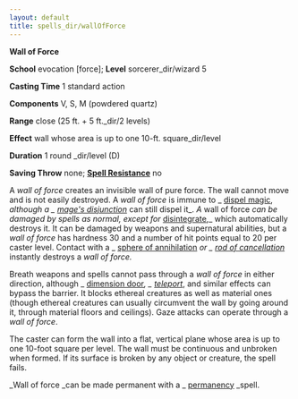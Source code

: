 ```yaml
---
layout: default
title: spells_dir/wallOfForce
---
```

 **Wall of Force**

**School** evocation [force]; **Level** sorcerer_dir/wizard 5

**Casting Time** 1 standard action

**Components** V, S, M (powdered quartz)

**Range** close (25 ft. + 5 ft._dir/2 levels)

**Effect** wall whose area is up to one 10-ft. square_dir/level

**Duration** 1 round _dir/level (D)

**Saving Throw** none; **[Spell Resistance](../glossary#_spell-resistance)** no

A _wall of force_ creates an invisible wall of pure force. The wall cannot move and is not easily destroyed. A _wall of force_ is immune to _ [dispel magic](dispelMagic#_dispel-magic), _although a _ [mage's disjunction](mageSDisjunction#_mage-s-disjunction)_ can still dispel it_. _A_ wall of force _can be damaged by spells as normal, except for_ [disintegrate](disintegrate#_disintegrate),_ which automatically destroys it. It can be damaged by weapons and supernatural abilities, but a _wall of force_ has hardness 30 and a number of hit points equal to 20 per caster level. Contact with a _ [sphere of annihilation](../magicItems_dir/artifacts#_sphere-of-annihilation) _or _ [rod of cancellation](../magicItems_dir/rods#_rod-of-cancellation)_ instantly destroys a _wall of force._

Breath weapons and spells cannot pass through a _wall of force_ in either direction, although _ [dimension door](dimensionDoor#_dimension-door)_, _ [teleport](teleport#_teleport)_, and similar effects can bypass the barrier. It blocks ethereal creatures as well as material ones (though ethereal creatures can usually circumvent the wall by going around it, through material floors and ceilings). Gaze attacks can operate through a _wall of force_.

The caster can form the wall into a flat, vertical plane whose area is up to one 10-foot square per level. The wall must be continuous and unbroken when formed. If its surface is broken by any object or creature, the spell fails.

_Wall of force _can be made permanent with a _ [permanency](permanency#_permanency) _spell.

